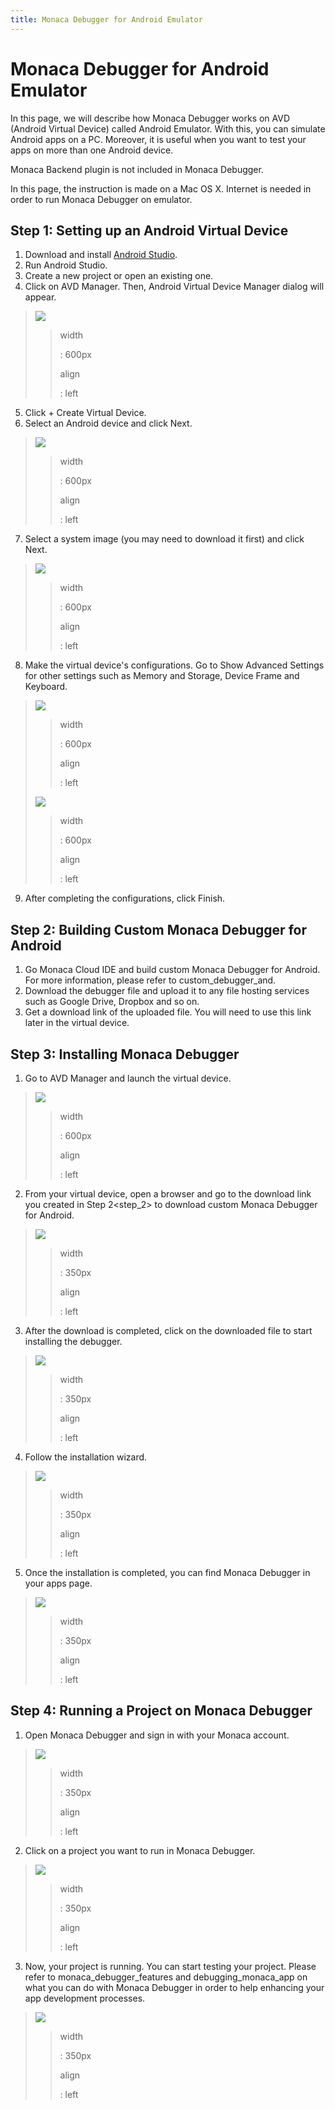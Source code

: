 ```yaml
---
title: Monaca Debugger for Android Emulator
---
```


Monaca Debugger for Android Emulator
====================================

In this page, we will describe how Monaca Debugger works on AVD (Android
Virtual Device) called Android Emulator. With this, you can simulate
Android apps on a PC. Moreover, it is useful when you want to test your
apps on more than one Android device.

<div class="admonition note">

Monaca Backend plugin is not included in Monaca Debugger.

</div>

<div class="admonition note">

In this page, the instruction is made on a Mac OS X. Internet is needed
in order to run Monaca Debugger on emulator.

</div>

Step 1: Setting up an Android Virtual Device
--------------------------------------------

1.  Download and install [Android
    Studio](http://developer.android.com/sdk/index.html).
2.  Run Android Studio.
3.  Create a new project or open an existing one.
4.  Click on AVD Manager. Then, Android Virtual Device Manager dialog
    will appear.

> ![](images/debugger_emulator/1.png)
>
> > width
> >
> > :   600px
> >
> > align
> >
> > :   left
> >
5.  Click + Create Virtual Device.
6.  Select an Android device and click Next.

> ![](images/debugger_emulator/2.png)
>
> > width
> >
> > :   600px
> >
> > align
> >
> > :   left
> >
7.  Select a system image (you may need to download it first) and click
    Next.

> ![](images/debugger_emulator/3.png)
>
> > width
> >
> > :   600px
> >
> > align
> >
> > :   left
> >
8.  Make the virtual device's configurations. Go to
    Show Advanced Settings for other settings such as Memory and
    Storage, Device Frame and Keyboard.

> ![](images/debugger_emulator/4.png)
>
> > width
> >
> > :   600px
> >
> > align
> >
> > :   left
> >
> ![](images/debugger_emulator/4_1.png)
>
> > width
> >
> > :   600px
> >
> > align
> >
> > :   left
> >
9.  After completing the configurations, click Finish.

Step 2: Building Custom Monaca Debugger for Android
---------------------------------------------------

1.  Go Monaca Cloud IDE and build custom Monaca Debugger for Android.
    For more information, please refer to custom\_debugger\_and.
2.  Download the debugger file and upload it to any file hosting
    services such as Google Drive, Dropbox and so on.
3.  Get a download link of the uploaded file. You will need to use this
    link later in the virtual device.

Step 3: Installing Monaca Debugger
----------------------------------

1.  Go to AVD Manager and launch the virtual device.

> ![](images/debugger_emulator/5.png)
>
> > width
> >
> > :   600px
> >
> > align
> >
> > :   left
> >
2.  From your virtual device, open a browser and go to the download link
    you created in Step 2&lt;step\_2&gt; to download custom Monaca
    Debugger for Android.

> ![](images/debugger_emulator/6.png)
>
> > width
> >
> > :   350px
> >
> > align
> >
> > :   left
> >
3.  After the download is completed, click on the downloaded file to
    start installing the debugger.

> ![](images/debugger_emulator/7.png)
>
> > width
> >
> > :   350px
> >
> > align
> >
> > :   left
> >
4.  Follow the installation wizard.

> ![](images/debugger_emulator/8.png)
>
> > width
> >
> > :   350px
> >
> > align
> >
> > :   left
> >
5.  Once the installation is completed, you can find Monaca Debugger in
    your apps page.

> ![](images/debugger_emulator/9.png)
>
> > width
> >
> > :   350px
> >
> > align
> >
> > :   left
> >
Step 4: Running a Project on Monaca Debugger
--------------------------------------------

1.  Open Monaca Debugger and sign in with your Monaca account.

> ![](images/debugger_emulator/10.png)
>
> > width
> >
> > :   350px
> >
> > align
> >
> > :   left
> >
2.  Click on a project you want to run in Monaca Debugger.

> ![](images/debugger_emulator/11.png)
>
> > width
> >
> > :   350px
> >
> > align
> >
> > :   left
> >
3.  Now, your project is running. You can start testing your project.
    Please refer to monaca\_debugger\_features and
    debugging\_monaca\_app on what you can do with Monaca Debugger in
    order to help enhancing your app development processes.

> ![](images/debugger_emulator/12.png)
>
> > width
> >
> > :   350px
> >
> > align
> >
> > :   left
> >

